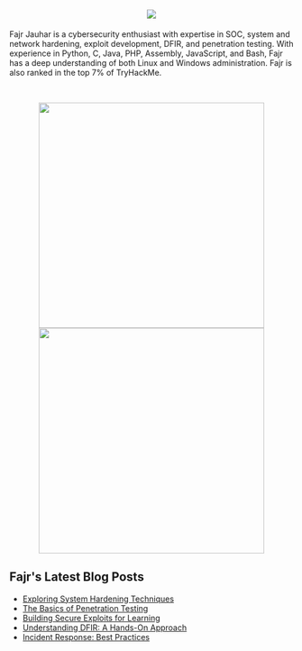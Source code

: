 <h1 align="center">
  <a href="https://git.io/typing-svg">
    <img src="https://readme-typing-svg.herokuapp.com/?lines=Cybersecurity%20with%20Fajr%20Jauhar&center=true&size=25">
  </a>
</h1>


Fajr Jauhar is a cybersecurity enthusiast with expertise in SOC, system and network hardening, exploit development, DFIR, and penetration testing. With experience in Python, C, Java, PHP, Assembly, JavaScript, and Bash, Fajr has a deep understanding of both Linux and Windows administration. Fajr is also ranked in the top 7% of TryHackMe.

<br>
<p align="center">
  <img src="https://github-readme-stats.vercel.app/api?username=FajrJauhar&show_icons=true&theme=dark" width="400">
  <img src="https://github-readme-streak-stats.herokuapp.com/?user=FajrJauhar&theme=dark&hide_border=true" width="400">
</p>

## Fajr's Latest Blog Posts
<!-- BLOG-POST-LIST:START -->
- [Exploring System Hardening Techniques](#)
- [The Basics of Penetration Testing](#)
- [Building Secure Exploits for Learning](#)
- [Understanding DFIR: A Hands-On Approach](#)
- [Incident Response: Best Practices](#)
<!-- BLOG-POST-LIST:END -->

